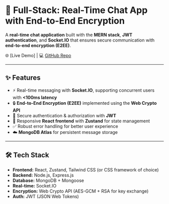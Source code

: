 # 🔐 Full-Stack: Real-Time Chat App with End-to-End Encryption

A **real-time chat application** built with the **MERN stack**, **JWT authentication**, and **Socket.IO** that ensures secure communication with **end-to-end encryption (E2EE)**.  

🌐 [Live Demo] | 💻 [GitHub Repo](https://github.com/abhinn14/chatapy)

---

## ✨ Features
- ⚡ Real-time messaging with **Socket.IO**, supporting concurrent users with **<100ms latency**
- 🔒 **End-to-End Encryption (E2EE)** implemented using the **Web Crypto API**
- 👤 Secure authentication & authorization with **JWT**
- 🎨 Responsive **React frontend** with **Zustand** for state management
- ✅ Robust error handling for better user experience
- ☁️ **MongoDB Atlas** for persistent message storage

---

## 🛠️ Tech Stack
- **Frontend:** React, Zustand, Tailwind CSS (or CSS framework of choice)
- **Backend:** Node.js, Express.js
- **Database:** MongoDB + Mongoose
- **Real-time:** Socket.IO
- **Encryption:** Web Crypto API (AES-GCM + RSA for key exchange)
- **Auth:** JWT (JSON Web Tokens)
